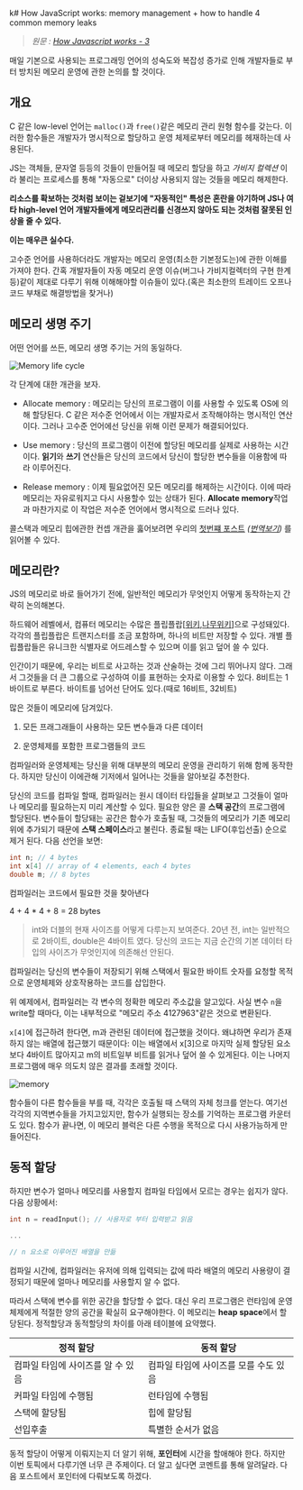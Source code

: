 k# How JavaScript works: memory management + how to handle 4 common memory leaks

> _원문 : [How Javascript works - 3](https://blog.sessionstack.com/how-javascript-works-memory-management-how-to-handle-4-common-memory-leaks-3f28b94cfbec)_

매일 기본으로 사용되는 프로그래밍 언어의 성숙도와 복잡성 증가로 인해 개발자들로 부터 방치된 메모리 운영에 관한 논의를 할 것이다.

## 개요

C 같은 low-level 언어는 `malloc()`과 `free()`같은 메모리 관리 원형 함수를 갖는다. 이러한 함수들은 개발자가 명시적으로 할당하고 운영 체제로부터 메모리를 헤재하는데 사용된다.

JS는 객체들, 문자열 등등의 것들이 만들어질 때 메모리 할당을 하고 _가비지 컬렉션_ 이라 불리는 프로세스를 통해 "자동으로" 더이상 사용되지 않는 것들을 메모리 해제한다.

**리소스를 확보하는 것처럼 보이는 겉보기에 "자동적인" 특성은 혼란을 야기하며 JS나 여타 high-level 언어 개발자들에게 메모리관리를 신경쓰지 않아도 되는 것처럼 잘못된 인상을 줄 수 있다.**

**이는 매우큰 실수다.**

고수준 언어를 사용하더라도 개발자는 메모리 운영(최소한 기본정도는)에 관한 이해를 가져야 한다. 간혹 개발자들이 자동 메모리 운영 이슈(버그나 가비지컬렉터의 구현 한계 등)같이 제대로 다루기 위해 이해해야할 이슈들이 있다.(혹은 최소한의 트레이드 오프나 코드 부채로 해결방법을 찾거나)

## 메모리 생명 주기

어떤 언어를 쓰든, 메모리 생명 주기는 거의 동일하다.

![Memory life cycle](https://cdn-images-1.medium.com/max/1600/1*slxXgq_TO38TgtoKpWa_jQ.png)

각 단계에 대한 개관을 보자.

- Allocate memory : 메모리는 당신의 프로그램이 이를 사용할 수 있도록 OS에 의해 할당된다. C 같은 저수준 언어에서 이는 개발자로서 조작해야하는 명시적인 연산이다. 그러나 고수준 언어에선 당신을 위해 이런 문제가 해결되어있다.

- Use memory : 당신의 프로그램이 이전에 할당된 메모리를 실제로 사용하는 시간이다. **읽기**와 **쓰기** 연산들은 당신의 코드에서 당신이 할당한 변수들을 이용함에 따라 이루어진다.

- Release memory : 이제 필요없어진 모든 메모리를 해제하는 시간이다. 이에 따라 메모리는 자유로워지고 다시 사용할수 있는 상태가 된다. **Allocate memory**작업과 마찬가지로 이 작업은 저수준 언어에서 명시적으로 드러나 있다.

콜스택과 메모리 힙에관한 컨셉 개관을 훓어보려면 우리의 [첫번쨰 포스트](https://blog.sessionstack.com/how-does-javascript-actually-work-part-1-b0bacc073cf) _([번역보기](https://github.com/goohooh/TIL/blob/master/2017/11/20171119_How_JavaScript_works_Overview.md))_ 를 읽어볼 수 있다. 

## 메모리란?

JS의 메모리로 바로 들어가기 전에, 일반적인 메모리가 무엇인지 어떻게 동작하는지 간략히 논의해본다.

하드웨어 레벨에서, 컴퓨터 메모리는 수많은 플립플랍[[위키](https://en.wikipedia.org/wiki/Flip-flop_(electronics)),[나무위키](https://namu.wiki/w/%ED%94%8C%EB%A6%BD%ED%94%8C%EB%A1%AD)]으로 구성돼있다. 각각의 플립플랍은 트랜지스터를 조금 포함하며, 하나의 비트만 저장할 수 있다. 개별 플립플랍들은 유니크한 식별자로 어드레스할 수 있으며 이를 읽고 덮어 쓸 수 있다.

인간이기 때문에, 우리는 비트로 사고하는 것과 산술하는 것에 그리 뛰어나지 않다. 그래서 그것들을 더 큰 그룹으로 구성하여 이를 표현하는 숫자로 이용할 수 있다. 8비트는 1바이트로 부른다. 바이트를 넘어선 단어도 있다.(때로 16비트, 32비트)

많은 것들이 메모리에 담겨있다.

1. 모든 프래그래들이 사용하는 모든 변수들과 다른 데이터

1. 운영체제를 포함한 프로그램들의 코드

컴파일러와 운영체제는 당신을 위해 대부분의 메모리 운영을 관리하기 위해 함께 동작한다. 하지만 당신이 이에관해 기저에서 일어나는 것들을 알아보길 추천한다.

당신의 코드를 컴파일 할때, 컴파일러는 원시 데이터 타입들을 살펴보고 그것들이 얼마나 메모리를 필요하는지 미리 계산할 수 있다. 필요한 양은 콜 **스택 공간**의 프로그램에 할당된다. 변수들이 할당돼는 공간은 함수가 호출될 때, 그것들의 메모리가 기존 메모리 위에 추가되기 때문에 **스택 스페이스**라고 불린다. 종료될 때는 LIFO(후입선출) 순으로 제거 된다. 다음 선언을 보면:

```c
int n; // 4 bytes
int x[4] // array of 4 elements, each 4 bytes
double m; // 8 bytes
```

컴파일러는 코드에서 필요한 것을 찾아낸다

4 + 4 * 4 + 8 = 28 bytes

> int와 더블의 현재 사이즈를 어떻게 다루는지 보여준다. 20년 전, int는 일반적으로 2바이트, double은 4바이트 였다. 당신의 코드는 지금 순간의 기본 데이터 타입의 사이즈가 무엇인지에 의존해선 안된다.

컴파일러는 당신의 변수들이 저장되기 위해 스택에서 필요한 바이트 숫자를 요청할 목적으로 운영체제와 상호작용하는 코드를 삽입한다.

위 예제에서, 컴파일러는 각 변수의 정확한 메모리 주소값을 알고있다. 사실 변수 `n`을 write할 때마다, 이는 내부적으로 "메모리 주소 4127963"같은 것으로 변환된다.

`x[4]`에 접근하려 한다면, m과 관련된 데이터에 접근했을 것이다. 왜냐하면 우리가 존재하지 않는 배열에 접근했기 때문이다: 이는 배열에서 x[3]으로 마지막 실제 할당된 요소보다 4바이트 많아지고 m의 비트일부 비트를 읽거나 덮어 쓸 수 있게된다. 이는 나머지 프로그램에 매우 의도치 않은 결과를 초래할 것이다.

![memory](https://cdn-images-1.medium.com/max/1600/1*5aBou4onl1B8xlgwoGTDOg.png)

함수들이 다른 함수들을 부를 때, 각각은 호출될 때 스택의 자체 청크를 얻는다. 여기선 각각의 지역변수들을 가지고있지만, 함수가 실행되는 장소를 기억하는 프로그램 카운터도 있다. 함수가 끝나면, 이 메모리 블럭은 다른 수행을 목적으로 다시 사용가능하게 만들어진다.

## 동적 할당

하지만 변수가 얼마나 메모리를 사용할지 컴파일 타임에서 모르는 경우는 쉽지가 않다. 다음 상황에서:

```c
int n = readInput(); // 사용자로 부터 입력받고 읽음

...

// n 요소로 이루어진 배열을 만듦
```

컴파일 시간에, 컴파일러는 유저에 의해 입력되는 값에 따라 배열의 메모리 사용량이 결정되기 때문에 얼마나 메모리를 사용할지 알 수 없다.

따라서 스택에 변수를 위한 공간을 할당할 수 없다. 대신 우리 프로그램은 런타임에 운영체제에게 적절한 양의 공간을 확실히 요구해야한다. 이 메모리는 **heap space**에서 할당된다. 정적할당과 동적할당의 차이를 아래 테이블에 요약했다.

| 정적 할당 | 동적 할당 |
|---|---|
| 컴파일 타임에 사이즈를 알 수 있음 | 컴파일 타임에 사이즈를 모를 수도 있음 |
| 커파일 타임에 수행됨 | 런타임에 수행됨 |
| 스택에 할당됨 | 힙에 할당됨 |
| 선입후출 | 특별한 순서가 없음 |

동적 할당이 어떻게 이뤄지는지 더 알기 위해, **포인터**에 시간을 할애해야 한다. 하지만 이번 토픽에서 다루기엔 너무 큰 주제이다. 더 알고 싶다면 코멘트를 통해 알려달라. 다음 포스트에서 포인터에 다뤄보도록 하겠다.